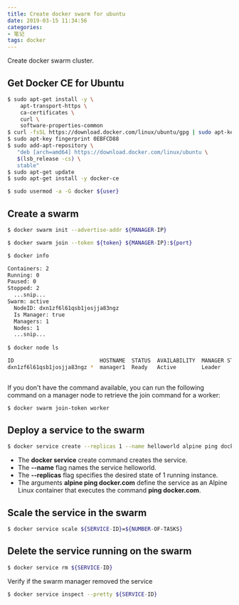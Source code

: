 ```yaml
---
title: Create docker swarm for ubuntu
date: 2019-03-15 11:34:56
categories:
- 笔记
tags: docker
---
```


Create docker swarm cluster.

<!-- more -->

## Get Docker CE for Ubuntu

```bash
$ sudo apt-get install -y \
    apt-transport-https \
    ca-certificates \
    curl \
    software-properties-common
$ curl -fsSL https://download.docker.com/linux/ubuntu/gpg | sudo apt-key add -
$ sudo apt-key fingerprint 0EBFCD88
$ sudo add-apt-repository \
   "deb [arch=amd64] https://download.docker.com/linux/ubuntu \
   $(lsb_release -cs) \
   stable"
$ sudo apt-get update
$ sudo apt-get install -y docker-ce

$ sudo usermod -a -G docker ${user}
```

## Create a swarm

```bash
$ docker swarm init --advertise-addr ${MANAGER-IP}

$ docker swarm join --token ${token} ${MANAGER-IP}:${port}

$ docker info

Containers: 2
Running: 0
Paused: 0
Stopped: 2
  ...snip...
Swarm: active
  NodeID: dxn1zf6l61qsb1josjja83ngz
  Is Manager: true
  Managers: 1
  Nodes: 1
  ...snip...
  
$ docker node ls

ID                           HOSTNAME  STATUS  AVAILABILITY  MANAGER STATUS
dxn1zf6l61qsb1josjja83ngz *  manager1  Ready   Active        Leader
  
```

If you don't have the command available, you can run the following command on a manager node to retrieve the join command for a worker:
```bash
$ docker swarm join-token worker
```

## Deploy a service to the swarm

```bash
$ docker service create --replicas 1 --name helloworld alpine ping docker.com
```
- The **docker service** create command creates the service.
- The **--name** flag names the service helloworld.
- The **--replicas** flag specifies the desired state of 1 running instance.
- The arguments **alpine ping docker.com** define the service as an Alpine Linux container that executes the command **ping docker.com**.

## Scale the service in the swarm

```bash
$ docker service scale ${SERVICE-ID}=${NUMBER-OF-TASKS}
```

## Delete the service running on the swarm

```bash
$ docker service rm ${SERVICE-ID}
```
Verify if the swarm manager removed the service
```bash
$ docker service inspect --pretty ${SERVICE-ID}
```
